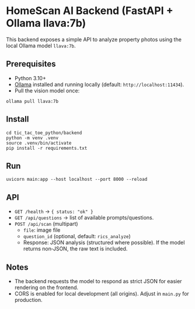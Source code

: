# HomeScan AI Backend (FastAPI + Ollama llava:7b)

This backend exposes a simple API to analyze property photos using the local Ollama model `llava:7b`.

## Prerequisites

- Python 3.10+
- [Ollama](https://ollama.com/) installed and running locally (default: `http://localhost:11434`).
- Pull the vision model once:

```
ollama pull llava:7b
```

## Install

```
cd tic_tac_toe_python/backend
python -m venv .venv
source .venv/bin/activate
pip install -r requirements.txt
```

## Run

```
uvicorn main:app --host localhost --port 8000 --reload
```

## API

- `GET /health` → `{ status: "ok" }`
- `GET /api/questions` → list of available prompts/questions.
- `POST /api/scan` (multipart)
  - `file`: image file
  - `question_id` (optional, default: `rics_analyze`)
  - Response: JSON analysis (structured where possible). If the model returns non‑JSON, the raw text is included.

## Notes

- The backend requests the model to respond as strict JSON for easier rendering on the frontend.
- CORS is enabled for local development (all origins). Adjust in `main.py` for production.
